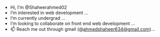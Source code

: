 -  Hi, I’m @Shaheerahmed02
-  I’m interested in web development ...
-  I’m currently undergrad ...
-  I’m looking to collaborate on front end web development ...
- 📫 Reach me out through gmail (@ahmedshaheer634@gmail.com)...

<!---
Shaheerahmed02/Shaheerahmed02 is a ✨ special ✨ repository because its `README.md` (this file) appears on your GitHub profile.
You can click the Preview link to take a look at your changes.
--->
